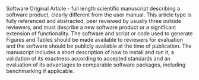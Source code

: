 Software Original Article - full length scientific manuscript describing a software product, clearly different from the user manual. This article type is fully referenced and abstracted, peer reviewed by usually three outside reviewers, and must describe a new software product or a significant extension of functionality. The software and script or code used to generate Figures and Tables should be made available to reviewers for evaluation and the software should be publicly available at the time of publication. The manuscript includes a short description of how to install and run it, a validation of its exactness according to accepted standards and an evaluation of its advantages to comparable software packages, including benchmarking if applicable.